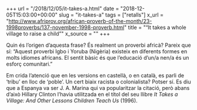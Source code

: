 +++
url = "/2018/12/05/it-takes-a.html"
date = "2018-12-05T15:03:00+00:00"
slug = "it-takes-a"
tags = ["retalls"]
x_url = "http://www.afriprov.org/african-proverb-of-the-month/23-1998proverbs/137-november-1998-proverb.html"
title = "“It takes a whole village to raise a child”"
x_source = ""
+++


Quin és l’origen d’aquesta frase? És realment un proverbi africà? Pareix que sí: “Aquest proverbi Igbo i Yoruba (Nigèria) existeix en diferents formes en molts idiomes africans. El sentit bàsic és que l’educació d’un/a nen/a és un esforç comunitari.”

Em crida l’atenció que en les versions en castellà, o en català, es parli de ‘tribu’ en lloc de ‘poble’. Un cert biaix racista o colonialista? Potser sí. Es diu que a Espanya va ser J. A. Marina qui va popularitzar la citació, però abans d’això Hillary Clinton l’havia utilitzada en el títol del seu llibre *It Takes a Village: And Other Lessons Children Teach Us* (1996).
